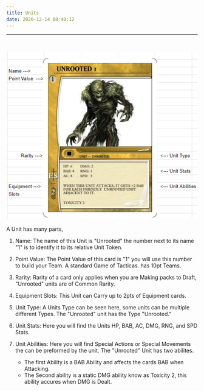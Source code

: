 ```yaml
---
title: Units
date: 2020-12-14 08:40:12
---
```

___
<br>

![Unit](./4_units/Unit.PNG)
<br>

A Unit has many parts,			
			
1. Name: The name of this Unit is "Unrooted" the number next to its name "1" is to identify it to its relative Unit Token.

2. Point Value: The Point Value of this card is "1" you will use this number to build your Team. A standard Game of Tacticas. has 10pt Teams.

3. Rarity: Rarity of a card only applies when you are Making packs to Draft, "Unrooted" units are   of Common Rarity.			
4. Equipment Slots: This Unit can Carry up to 2pts of Equipment cards.			
5. Unit Type: A Units Type can be seen here, some units can be multiple different Types. The "Unrooted" unit has the Type "Unrooted."			
6. Unit Stats: Here you will find the Units HP, BAB, AC, DMG, RNG, and SPD Stats. 		

7. Unit Abilities:  Here you will find Special Actions or Special Movements the can be preformed by the unit. The "Unrooted" Unit has two abilites. 			
    * The first Ability is a BAB Ability and affects the cards BAB when Attacking. 
    * The Second ability is a static DMG ability know as Toxicity 2, this ability accures when DMG is Dealt. 			